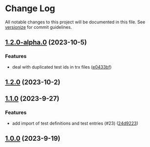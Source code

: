 # Change Log

All notable changes to this project will be documented in this file. See [versionize](https://github.com/versionize/versionize) for commit guidelines.

<a name="1.2.0-alpha.0"></a>
## [1.2.0-alpha.0](https://www.github.com/ricardofslp/dotnet-trx-merge/releases/tag/v1.2.0-alpha.0) (2023-10-5)

### Features

* deal with duplicated test ids in trx files ([e0433bf](https://www.github.com/ricardofslp/dotnet-trx-merge/commit/e0433bfac35ef43fcacbb1f278157d1512b2dbce))

<a name="1.2.0"></a>
## [1.2.0](https://www.github.com/ricardofslp/dotnet-trx-merge/releases/tag/v1.2.0) (2023-10-2)

<a name="1.1.0"></a>
## [1.1.0](https://www.github.com/ricardofslp/dotnet-trx-merge/releases/tag/v1.1.0) (2023-9-27)

### Features

* add import of test definitions and test entries (#23) ([24d9223](https://www.github.com/ricardofslp/dotnet-trx-merge/commit/24d9223c3b2d66c2b88eafa347004f6d6d7fda68))

<a name="1.0.0"></a>
## [1.0.0](https://www.github.com/ricardofslp/dotnet-trx-merge/releases/tag/v1.0.0) (2023-9-19)
